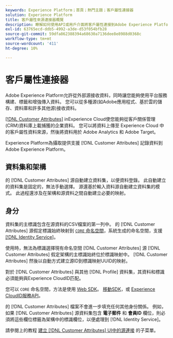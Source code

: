 ```yaml
---
keywords: Experience Platform；首頁；熱門主題；客戶屬性連接器
solution: Experience Platform
title: 客戶屬性來源連接器概覽
description: 瞭解如何使用API或用戶介面將客戶屬性連接到Adobe Experience Platform
exl-id: 63765ecd-ddb5-4992-a3de-d53f054bfb28
source-git-commit: 59dfa862388394a68630a7136dee8e8988d0368c
workflow-type: tm+mt
source-wordcount: '411'
ht-degree: 10%

---
```


# 客戶屬性連接器

Adobe Experience Platform允許從外部源接收資料，同時讓您能夠使用平台服務構建、標籤和增強傳入資料。 您可以從多種源(如Adobe應用程式、基於雲的儲存、資料庫和許多其他源)接收資料。

[[!DNL Customer Attributes]](https://experienceleague.adobe.com/docs/core-services/interface/services/customer-attributes/attributes.html?lang=en) inExperience Cloud使您能夠從客戶關係管理(CRM)資料庫上載捕獲的企業資料。 您可以將資料上傳至 Experience Cloud 中的客戶屬性資料來源，然後將資料用於 Adobe Analytics 和 Adobe Target。

Experience Platform為攝取提供支援 [!DNL Customer Attributes] 記錄資料到Adobe Experience Platform。

## 資料集和架構

的 [!DNL Customer Attributes] 源自動建立資料集，以便資料登錄。 此自動建立的資料集是固定的，無法手動選擇。 源還基於輸入資料源自動建立資料集的模式。 此過程還涉及在架構和源資料之間自動建立必要的映射。

## 身分

資料集的主標識包含在源資料的CSV檔案的第一列中。 的 [!DNL Customer Attributes] 源假定標識始終映射到 [`CORE` 命名空間](../../../identity-service/namespaces.md)，系統生成的命名空間，支援 [[!DNL Identity Service]](../../../identity-service/home.md)。

使用時，無法為標識選擇現有命名空間 [!DNL Customer Attributes] 源 [!DNL Customer Attributes] 假定架構的主標識始終位於標識映射中。 [!DNL Customer Attributes] 然後以自動方式建立源ID到標識映射UUID的映射。

對於 [!DNL Customer Attributes] 與其他 [!DNL Profile] 資料集，其資料和標識必須能夠與Experience CloudID匹配。

您可以 `CORE` 命名空間，方法是使用 [Web SDK](https://experienceleague.adobe.com/docs/experience-platform/edge/identity/overview.html?lang=en)。 [移動SDK](https://aep-sdks.gitbook.io/docs/foundation-extensions/mobile-core/identity)，或 [Experience CloudID服務API](https://experienceleague.adobe.com/docs/id-service/using/intro/overview.html?lang=zh-Hant)。

的 [!DNL Customer Attributes] 檔案不會進一步填充任何其他身份關係。 例如，如果 [!DNL Customer Attributes] 源資料集包含 **電子郵件** 和 **會員ID** 欄位，則必須將這些欄位標籤為架構中的標識欄位，以便處理到 [!DNL Identity Service]。

請參閱上的教程 [建立 [!DNL Customer Attributes] UI中的源連接](../../tutorials/ui/create/adobe-applications/customer-attributes.md) 的子菜單。
